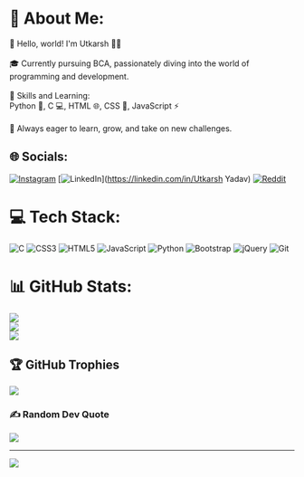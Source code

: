 # 💫 About Me:
👋 Hello, world! I'm Utkarsh 👨‍💻<br><br>🎓 Currently pursuing BCA, passionately diving into the world of programming and development.<br><br>🚀 Skills and Learning:<br>Python 🐍, C 💻, HTML 🌐, CSS 🎨, JavaScript ⚡<br><br>🌱 Always eager to learn, grow, and take on new challenges.


## 🌐 Socials:
[![Instagram](https://img.shields.io/badge/Instagram-%23E4405F.svg?logo=Instagram&logoColor=white)](https://instagram.com/codesthenia) [![LinkedIn](https://img.shields.io/badge/LinkedIn-%230077B5.svg?logo=linkedin&logoColor=white)](https://linkedin.com/in/Utkarsh Yadav) [![Reddit](https://img.shields.io/badge/Reddit-%23FF4500.svg?logo=Reddit&logoColor=white)](https://reddit.com/user/panch_ajanya) 

# 💻 Tech Stack:
![C](https://img.shields.io/badge/c-%2300599C.svg?style=for-the-badge&logo=c&logoColor=white)  ![CSS3](https://img.shields.io/badge/css3-%231572B6.svg?style=for-the-badge&logo=css3&logoColor=white) ![HTML5](https://img.shields.io/badge/html5-%23E34F26.svg?style=for-the-badge&logo=html5&logoColor=white) ![JavaScript](https://img.shields.io/badge/javascript-%23323330.svg?style=for-the-badge&logo=javascript&logoColor=%23F7DF1E) ![Python](https://img.shields.io/badge/python-3670A0?style=for-the-badge&logo=python&logoColor=ffdd54)  ![Bootstrap](https://img.shields.io/badge/bootstrap-%238511FA.svg?style=for-the-badge&logo=bootstrap&logoColor=white) ![jQuery](https://img.shields.io/badge/jquery-%230769AD.svg?style=for-the-badge&logo=jquery&logoColor=white) ![Git](https://img.shields.io/badge/git-%23F05033.svg?style=for-the-badge&logo=git&logoColor=white)
# 📊 GitHub Stats:
![](https://github-readme-stats.vercel.app/api?username=PanchajanyaCodes&theme=codeSTACKr&hide_border=false&include_all_commits=false&count_private=false)<br/>
![](https://github-readme-streak-stats.herokuapp.com/?user=PanchajanyaCodes&theme=codeSTACKr&hide_border=false)<br/>
![](https://github-readme-stats.vercel.app/api/top-langs/?username=PanchajanyaCodes&theme=codeSTACKr&hide_border=false&include_all_commits=false&count_private=false&layout=compact)

## 🏆 GitHub Trophies
![](https://github-profile-trophy.vercel.app/?username=PanchajanyaCodes&theme=codeSTACKr&no-frame=true&no-bg=true&margin-w=4)

### ✍️ Random Dev Quote
![](https://quotes-github-readme.vercel.app/api?type=horizontal&theme=radical)

---
[![](https://visitcount.itsvg.in/api?id=PanchajanyaCodes&icon=2&color=1)](https://visitcount.itsvg.in)

<!-- Proudly created with GPRM ( https://gprm.itsvg.in ) -->
